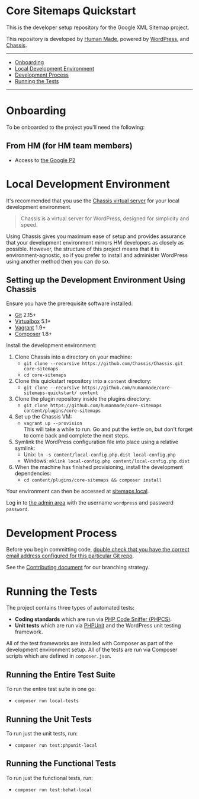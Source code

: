 # Core Sitemaps Quickstart

This is the developer setup repository for the Google XML Sitemap project.

This repository is developed by [Human Made](https://humanmade.com/), powered by [WordPress](https://wordpress.org), and [Chassis](https://beta.chassis.io).

---

* [Onboarding](#onboarding)
* [Local Development Environment](#local-development-environment)
* [Development Process](#development-process)
* [Running the Tests](#running-the-tests)

---

# Onboarding

To be onboarded to the project you'll need the following:

## From HM (for HM team members)

* Access to [the Google P2](https://google.hmn.md/)

# Local Development Environment

It's recommended that you use the [Chassis virtual server](https://docs.chassis.io) for your local development environment.

> Chassis is a virtual server for WordPress, designed for simplicity and speed.

Using Chassis gives you maximum ease of setup and provides assurance that your development environment mirrors HM developers as closely as possible. However, the structure of this project means that it is environment-agnostic, so if you prefer to install and administer WordPress using another method then you can do so.

## Setting up the Development Environment Using Chassis

Ensure you have the prerequisite software installed:

* [Git](https://git-scm.com/) 2.15+
* [Virtualbox](https://www.virtualbox.org/wiki/Downloads) 5.1+
* [Vagrant](https://www.vagrantup.com/downloads.html) 1.9+
* [Composer](https://getcomposer.org/) 1.8+

Install the development environment:

1. Clone Chassis into a directory on your machine:
	 - `git clone --recursive https://github.com/Chassis/Chassis.git core-sitemaps`
	 - `cd core-sitemaps`
1. Clone this quickstart repository into a `content` directory:
	 - `git clone --recursive https://github.com/humanmade/core-sitemaps-quickstart/ content`
1. Clone the plugin repository inside the plugins directory:
     - `git clone https://github.com/humanmade/core-sitemaps content/plugins/core-sitemaps`
1. Set up the Chassis VM:
	 - `vagrant up --provision`  
	 This will take a while to run. Go and put the kettle on, but don't forget to come back and complete the next steps.
1. Symlink the WordPress configuration file into place using a relative symlink:
	 - Unix: `ln -s content/local-config.php.dist local-config.php`
	 - Windows: `mklink local-config.php content/local-config.php.dist`
1. When the machine has finished provisioning, install the development dependencies:
	 - `cd content/plugins/core-sitemaps && composer install`
	 
	 

Your environment can then be accessed at [sitemaps.local](http://sitemaps.local). 

Log in to [the admin area](http://sitemaps.local/wp/wp-admin/) with the username `wordpress` and password `password`.

# Development Process

Before you begin committing code, [double check that you have the correct email address configured for this particular Git repo](https://help.github.com/articles/setting-your-email-in-git/#setting-your-email-address-for-a-single-repository). 

See the [Contributing document](https://github.com/humanmade/core-sitemaps/blob/master/docs/CONTRIBUTING.md) for our 
branching strategy.

# Running the Tests

The project contains three types of automated tests:

* **Coding standards** which are run via [PHP Code Sniffer (PHPCS)](https://github.com/squizlabs/PHP_CodeSniffer).
* **Unit tests** which are run via [PHPUnit](https://phpunit.de/) and the WordPress unit testing framework.

All of the test frameworks are installed with Composer as part of the development environment setup. All of the tests are run via Composer scripts which are defined in `composer.json`.

## Running the Entire Test Suite

To run the entire test suite in one go:

* `composer run local-tests`

## Running the Unit Tests

To run just the unit tests, run:

* `composer run test:phpunit-local`

## Running the Functional Tests

To run just the functional tests, run:

* `composer run test:behat-local`

